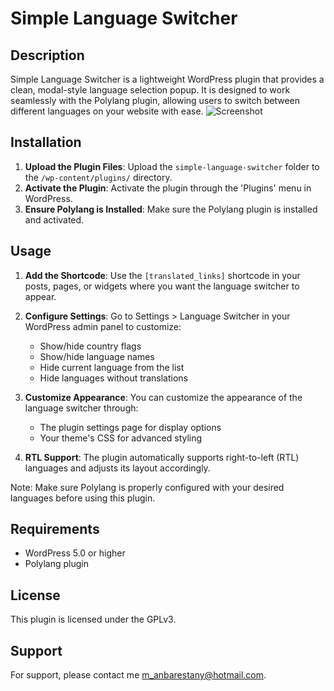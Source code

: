 # Simple Language Switcher

## Description

Simple Language Switcher is a lightweight WordPress plugin that provides a clean, modal-style language selection popup. It is designed to work seamlessly with the Polylang plugin, allowing users to switch between different languages on your website with ease.
![Screenshot](https://github.com/user-attachments/assets/7db8b8cf-abab-4ed3-94e7-dbd990baab80)


## Installation

1. **Upload the Plugin Files**: Upload the `simple-language-switcher` folder to the `/wp-content/plugins/` directory.
2. **Activate the Plugin**: Activate the plugin through the 'Plugins' menu in WordPress.
3. **Ensure Polylang is Installed**: Make sure the Polylang plugin is installed and activated.

## Usage

1. **Add the Shortcode**: Use the `[translated_links]` shortcode in your posts, pages, or widgets where you want the language switcher to appear.

2. **Configure Settings**: Go to Settings > Language Switcher in your WordPress admin panel to customize:
   - Show/hide country flags
   - Show/hide language names
   - Hide current language from the list
   - Hide languages without translations

3. **Customize Appearance**: You can customize the appearance of the language switcher through:
   - The plugin settings page for display options
   - Your theme's CSS for advanced styling

4. **RTL Support**: The plugin automatically supports right-to-left (RTL) languages and adjusts its layout accordingly.

Note: Make sure Polylang is properly configured with your desired languages before using this plugin.

## Requirements

- WordPress 5.0 or higher
- Polylang plugin

## License

This plugin is licensed under the GPLv3.

## Support

For support, please contact me [m_anbarestany@hotmail.com](mailto:m_anbarestany@hotmail.com).
